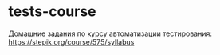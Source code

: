 # tests-course
Домашние задания по курсу автоматизации тестирования:
https://stepik.org/course/575/syllabus
